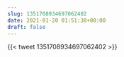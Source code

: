 ```yaml
---
slug: 1351708934697062402
date: 2021-01-20 01:51:38+00:00
draft: false
---
```


{{< tweet 1351708934697062402 >}}
